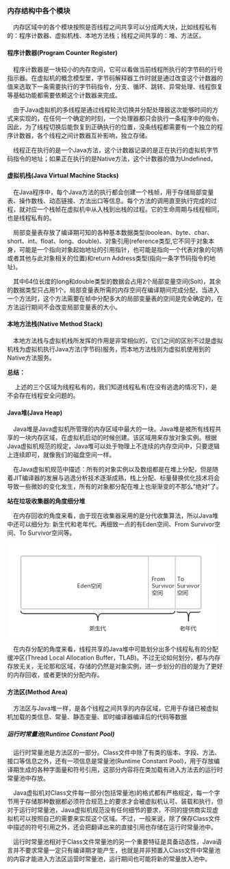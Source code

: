 ### 内存结构中各个模块
&ensp;&ensp;内存区域中的各个模块按照是否线程之间共享可以分成两大块，比如线程私有的：程序计数器、虚拟机栈、本地方法栈；线程之间共享的：堆、方法区。
#### 程序计数器(Program Counter Register)
&ensp;&ensp;程序计数器是一块较小的内存空间，它可以看做当前线程所执行的字节码的行号指示器。在虚拟机的概念模型里，字节码解释器工作时就是通过改变这个计数器的值来选取下一条需要执行的字节码指令，分支、循环、跳转、异常处理、线程恢复等基础功能都需要依赖这个计数器来完成。

&ensp;&ensp;由于Java虚拟机的多线程是通过线程轮流切换并分配处理器这次能够时间的方式来实现的，在任何一个确定的时刻，一个处理器都只会执行一条程序中的指令。因此，为了线程切换后能恢复到正确执行的位置，没条线程都需要有一个独立的程序计数器，各个线程之间计数器互补影响，独立存储。

&ensp;&ensp;线程正在执行的是一个Java方法，这个计数器记录的是正在执行的虚拟机字节码指令的地址；如果正在执行的是Native方法，这个计数器的值为Undefined。

#### 虚拟机栈(Java Virtual Machine Stacks)
&ensp;&ensp;在Java程序中，每个Java方法的执行都会创建一个栈帧，用于存储局部变量表、操作数栈、动态链接、方法出口等信息。每个方法的调用直至执行完成的过程，就对应一个栈帧在虚拟机中从入栈到出栈的过程。它的生命周期与线程相同，也是线程私有的。

&ensp;&ensp;局部变量表存放了编译期可知的各种基本数据类型(boolean、byte、char、short、int、float、long、double)、对象引用(reference类型,它不同于对象本身，可能是一个指向对象起始地址的引用指针，也可能是指向一个代表对象的句柄或者其他与此对象相关的位置)和return Address类型(指向一条字节码指令的地址)。

&ensp;&ensp;其中64位长度的long和double类型的数据会占用2个局部变量空间(Solt)，其余的数据类型只占用1个。局部变量表所需的内存空间在编译期间完成分配，当进入一个方法时，这个方法需要在帧中分配多大的局部变量表的空间是完全确定的，在方法运行期间不会改变局部变量表的大小。

#### 本地方法栈(Native Method Stack)
&ensp;&ensp;本地方法栈与虚拟机栈所发挥的作用是非常相似的，它们之间的区别不过是虚拟机栈为虚拟机执行Java方法(字节码)服务，而本地方法栈则为虚拟机使用到的Native方法服务。

**总结：**

&ensp;&ensp; 上述的三个区域为线程私有的，我们知道线程私有(在没有逃逸的情况下)，是不会存在线程安全问题的。

#### Java堆(Java Heap)
&ensp;&ensp;Java堆是Java虚拟机所管理的内存区域中最大的一块。Java堆是被所有线程共享的一块内存区域，在虚拟机启动的时候创建。该区域用来存放对象实例。根据Java虚拟机规范的规定，Java堆可以处于物理上不连续的内存空间中，只要逻辑上连续即可，就像我们的磁盘空间一样。

&ensp;&ensp;在Java虚拟机规范中描述：所有的对象实例以及数组都是在堆上分配，但是随着JIT编译器的发展与逃逸分析技术逐渐成熟，栈上分配、标量替换优化技术将会导致一些微妙的变化发生，所有的对象都分配在堆上也渐渐变的不那么“绝对”了。

**站在垃圾收集器的角度细分堆**

&ensp;&ensp;在内存回收的角度来看，由于现在收集器采用的是分代收集算法，所以Java堆中还可以细分为: 新生代和老年代。再细致一点的有Eden空间、From Survivor空间、To Survivor空间等。

![image](https://github.com/FunCheney/concurrency/blob/master/src/md/jvm/image/JVM_heap.jpg "Heap")

&ensp;&ensp;在内存分配的角度来看，线程共享的Java堆中可能划分出多个线程私有的分配缓冲区(Thread Local Allocation Buffer，TLAB)。不过无论如何划分，都与内存存放无关，无论那和区域，存储的仍然是对象实例，进一步划分的目的是为了更好的内存回收，或者更快的分配内存。

#### 方法区(Method Area)
&ensp;&ensp;方法区与Java堆一样，是各个线程之间共享的内存区域，它用于存储已被虚拟机加载的类信息、常量、静态变量、即时编译器编译后的代码等数据

##### 运行时常量池(Runtime Constant Pool)
&ensp;&ensp;运行时常量池是方法区的一部分。Class文件中除了有类的版本、字段、方法、接口等信息之外，还有一项信息是常量池(Runtime Constant Pool)，用于存放编译期生成的各种字面量和符号引用，这部分内容将在类加载有进入方法去的运行时常量池中存放。

&ensp;&ensp;Java虚拟机对Class文件每一部分(包括常量池)的格式都有严格规定，每一个字节用于存储那种数据都必须符合规范上的要求才会被虚拟机认可、装载和执行，但对于运行时常量池，Java虚拟机规范没有任何细节的要求，不同的提供商实现虚拟机可以按照自己的需要来实现这个区域。不过，一般来说，除了保存Class文件中描述的符号引用之外，还会把翻译出来的直接引用也存储在运行时常量池中。

&ensp;&ensp;运行时常量池相对于Class文件常量池的另一个重要特征是具备动态性，Java语言并不要求常量一定只有编译期才能产生，也就是并非预置入Class文件中常量池的内容才能进入方法区运营时常量池，运行期间也可能将新的常量放入池中。
